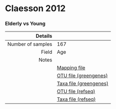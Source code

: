 # Claesson 2012

### Elderly vs Young


| Details        |             |
| -------------: |-------------|
| Number of samples | 167
| Field | Age
| Notes | 
| | [Mapping file](https://www.dropbox.com/s/8i00dlal7678r6d/mapping-cecal.txt?dl=0)
| | [OTU file (greengenes)](https://www.dropbox.com/s/p9h4wcys5m3ldju/otutable.txt?dl=0)
| | [Taxa file (greengenes)](https://www.dropbox.com/s/p9h4wcys5m3ldju/otutable.txt?dl=0)
| | [OTU file (refseq)](https://www.dropbox.com/s/p9h4wcys5m3ldju/otutable.txt?dl=0)
| | [Taxa file (refseq)](https://www.dropbox.com/s/p9h4wcys5m3ldju/otutable.txt?dl=0)